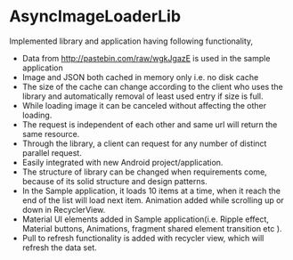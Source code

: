 # AsyncImageLoaderLib
Implemented library and  application having following functionality,

- Data from http://pastebin.com/raw/wgkJgazE   is used in the sample application
- Image and JSON both cached in memory only i.e. no disk cache
- The size of the cache can change according to the client who uses the library and automatically removal of least used entry if size is full.
- While loading image it can be canceled without affecting the other loading.
- The request is independent of each other and same url will return the same resource.
- Through the library, a client can request for any number of distinct parallel request.
- Easily integrated with new Android project/application. 
- The structure of library can be changed when requirements come, because of its solid structure and design patterns.
- In the Sample application, it loads 10 items at a time, when it reach the end of the list will load next item. Animation added while scrolling up or down in RecyclerView.
- Material UI elements added in Sample application(i.e. Ripple effect, Material buttons, Animations, fragment shared element transition etc ).
- Pull to refresh functionality is added with recycler view, which will refresh the data set.
